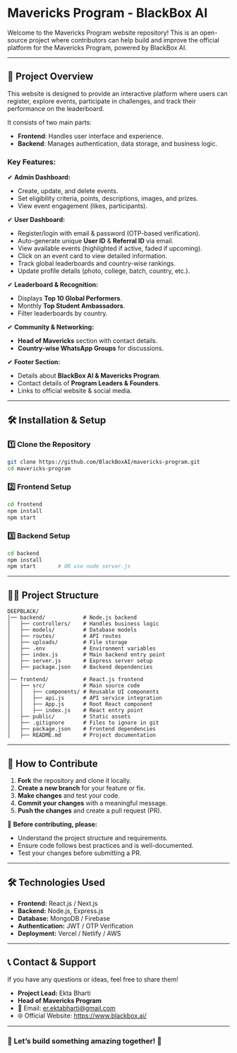 # Mavericks Program - BlackBox AI

Welcome to the Mavericks Program website repository! This is an open-source project where contributors can help build and improve the official platform for the Mavericks Program, powered by BlackBox AI.

---

## 📌 Project Overview

This website is designed to provide an interactive platform where users can register, explore events, participate in challenges, and track their performance on the leaderboard.

It consists of two main parts:

- **Frontend**: Handles user interface and experience.
- **Backend**: Manages authentication, data storage, and business logic.

### Key Features:

✔ **Admin Dashboard:**

- Create, update, and delete events.
- Set eligibility criteria, points, descriptions, images, and prizes.
- View event engagement (likes, participants).

✔ **User Dashboard:**

- Register/login with email & password (OTP-based verification).
- Auto-generate unique **User ID** & **Referral ID** via email.
- View available events (highlighted if active, faded if upcoming).
- Click on an event card to view detailed information.
- Track global leaderboards and country-wise rankings.
- Update profile details (photo, college, batch, country, etc.).

✔ **Leaderboard & Recognition:**

- Displays **Top 10 Global Performers**.
- Monthly **Top Student Ambassadors**.
- Filter leaderboards by country.

✔ **Community & Networking:**

- **Head of Mavericks** section with contact details.
- **Country-wise WhatsApp Groups** for discussions.

✔ **Footer Section:**

- Details about **BlackBox AI & Mavericks Program**.
- Contact details of **Program Leaders & Founders**.
- Links to official website & social media.

---

## 🛠 Installation & Setup

### 1️⃣ Clone the Repository

```sh
git clone https://github.com/BlackBoxAI/mavericks-program.git
cd mavericks-program
```

### 2️⃣ Frontend Setup

```sh
cd frontend
npm install
npm start
```

### 3️⃣ Backend Setup

```sh
cd backend
npm install
npm start       # OR use node server.js
```

---

## 💂️‍♂️ Project Structure

```
DEEPBLACK/
│── backend/            # Node.js backend
│   ├── controllers/    # Handles business logic
│   ├── models/         # Database models
│   ├── routes/         # API routes
│   ├── uploads/        # File storage
│   ├── .env            # Environment variables
│   ├── index.js        # Main backend entry point
│   ├── server.js       # Express server setup
│   ├── package.json    # Backend dependencies
│
│── frontend/           # React.js frontend
│   ├── src/            # Main source code
│   │   ├── components/ # Reusable UI components
│   │   ├── api.js      # API service integration
│   │   ├── App.js      # Root React component
│   │   ├── index.js    # React entry point
│   ├── public/         # Static assets
│   ├── .gitignore      # Files to ignore in git
│   ├── package.json    # Frontend dependencies
│   ├── README.md       # Project documentation
```

---

## 🚀 How to Contribute

1. **Fork** the repository and clone it locally.
2. **Create a new branch** for your feature or fix.
3. **Make changes** and test your code.
4. **Commit your changes** with a meaningful message.
5. **Push the changes** and create a pull request (PR).

📌 **Before contributing, please:**

- Understand the project structure and requirements.
- Ensure code follows best practices and is well-documented.
- Test your changes before submitting a PR.

---

## 🛠 Technologies Used

- **Frontend:** React.js / Next.js
- **Backend:** Node.js, Express.js
- **Database:** MongoDB / Firebase
- **Authentication:** JWT / OTP Verification
- **Deployment:** Vercel / Netlify / AWS

---

## 📞 Contact & Support

If you have any questions or ideas, feel free to share them!

- **Project Lead:** Ekta Bharti
- **Head of Mavericks Program**
- 📩 Email: er.ektabharti@gmail.com
- 🌐 Official Website: https://www.blackbox.ai/

---

### 🎯 Let’s build something amazing together! 🚀


